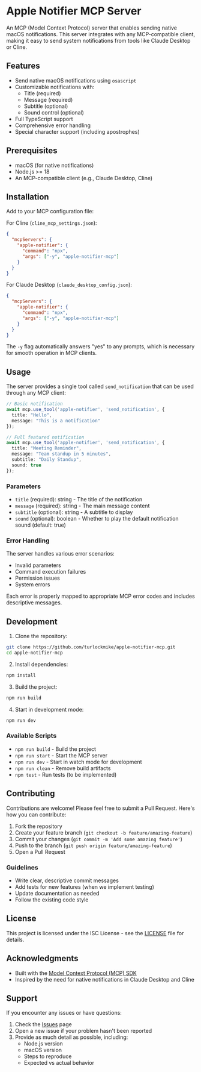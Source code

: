 # Apple Notifier MCP Server

An MCP (Model Context Protocol) server that enables sending native macOS notifications. This server integrates with any MCP-compatible client, making it easy to send system notifications from tools like Claude Desktop or Cline.

## Features

- Send native macOS notifications using `osascript`
- Customizable notifications with:
  - Title (required)
  - Message (required)
  - Subtitle (optional)
  - Sound control (optional)
- Full TypeScript support
- Comprehensive error handling
- Special character support (including apostrophes)

## Prerequisites

- macOS (for native notifications)
- Node.js >= 18
- An MCP-compatible client (e.g., Claude Desktop, Cline)

## Installation

Add to your MCP configuration file:

For Cline (`cline_mcp_settings.json`):
```json
{
  "mcpServers": {
    "apple-notifier": {
      "command": "npx",
      "args": ["-y", "apple-notifier-mcp"]
    }
  }
}
```

For Claude Desktop (`claude_desktop_config.json`):
```json
{
  "mcpServers": {
    "apple-notifier": {
      "command": "npx",
      "args": ["-y", "apple-notifier-mcp"]
    }
  }
}
```

The `-y` flag automatically answers "yes" to any prompts, which is necessary for smooth operation in MCP clients.

## Usage

The server provides a single tool called `send_notification` that can be used through any MCP client:

```typescript
// Basic notification
await mcp.use_tool('apple-notifier', 'send_notification', {
  title: "Hello",
  message: "This is a notification"
});

// Full featured notification
await mcp.use_tool('apple-notifier', 'send_notification', {
  title: "Meeting Reminder",
  message: "Team standup in 5 minutes",
  subtitle: "Daily Standup",
  sound: true
});
```

### Parameters

- `title` (required): string - The title of the notification
- `message` (required): string - The main message content
- `subtitle` (optional): string - A subtitle to display
- `sound` (optional): boolean - Whether to play the default notification sound (default: true)

### Error Handling

The server handles various error scenarios:
- Invalid parameters
- Command execution failures
- Permission issues
- System errors

Each error is properly mapped to appropriate MCP error codes and includes descriptive messages.

## Development

1. Clone the repository:
```bash
git clone https://github.com/turlockmike/apple-notifier-mcp.git
cd apple-notifier-mcp
```

2. Install dependencies:
```bash
npm install
```

3. Build the project:
```bash
npm run build
```

4. Start in development mode:
```bash
npm run dev
```

### Available Scripts

- `npm run build` - Build the project
- `npm run start` - Start the MCP server
- `npm run dev` - Start in watch mode for development
- `npm run clean` - Remove build artifacts
- `npm test` - Run tests (to be implemented)

## Contributing

Contributions are welcome! Please feel free to submit a Pull Request. Here's how you can contribute:

1. Fork the repository
2. Create your feature branch (`git checkout -b feature/amazing-feature`)
3. Commit your changes (`git commit -m 'Add some amazing feature'`)
4. Push to the branch (`git push origin feature/amazing-feature`)
5. Open a Pull Request

### Guidelines

- Write clear, descriptive commit messages
- Add tests for new features (when we implement testing)
- Update documentation as needed
- Follow the existing code style

## License

This project is licensed under the ISC License - see the [LICENSE](LICENSE) file for details.

## Acknowledgments

- Built with the [Model Context Protocol (MCP) SDK](https://github.com/anthropics/model-context-protocol)
- Inspired by the need for native notifications in Claude Desktop and Cline

## Support

If you encounter any issues or have questions:
1. Check the [Issues](https://github.com/turlockmike/apple-notifier-mcp/issues) page
2. Open a new issue if your problem hasn't been reported
3. Provide as much detail as possible, including:
   - Node.js version
   - macOS version
   - Steps to reproduce
   - Expected vs actual behavior
